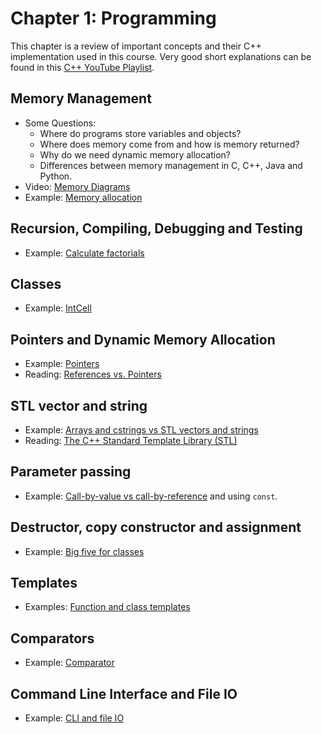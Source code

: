 # Chapter 1: Programming

This chapter is a review of important concepts and their C++ implementation 
used in this course. Very good short explanations can be found in this
[C++ YouTube Playlist](https://www.youtube.com/playlist?list=PLlrATfBNZ98dudnM48yfGUldqGD0S4FFb).


## Memory Management
* Some Questions:
  - Where do programs store variables and objects?
  - Where does memory come from and how is memory returned?
  - Why do we need dynamic memory allocation?
  - Differences between memory management in C, C++, Java and Python.
* Video: [Memory Diagrams](http://vimeo.com/58710057)
* Example: [Memory allocation](memory)


## Recursion, Compiling, Debugging and Testing
* Example: [Calculate factorials](factorial)

## Classes
* Example: [IntCell](IntCell)

## Pointers and Dynamic Memory Allocation
* Example: [Pointers](pointers)
* Reading: [References vs. Pointers](https://isocpp.org/wiki/faq/references)

## STL vector and string
* Example: [Arrays and cstrings vs STL vectors and strings](vector_string)
* Reading: [The C++ Standard Template Library (STL)](https://www.geeksforgeeks.org/the-c-standard-template-library-stl/)

## Parameter passing
* Example: [Call-by-value vs call-by-reference](parameters) and using `const`.


## Destructor, copy constructor and assignment
* Example: [Big five for classes](big-five)

## Templates
* Examples: [Function and class templates](templates)

## Comparators
* Example: [Comparator](comparator)

## Command Line Interface and File IO
* Example: [CLI and file IO](io)

